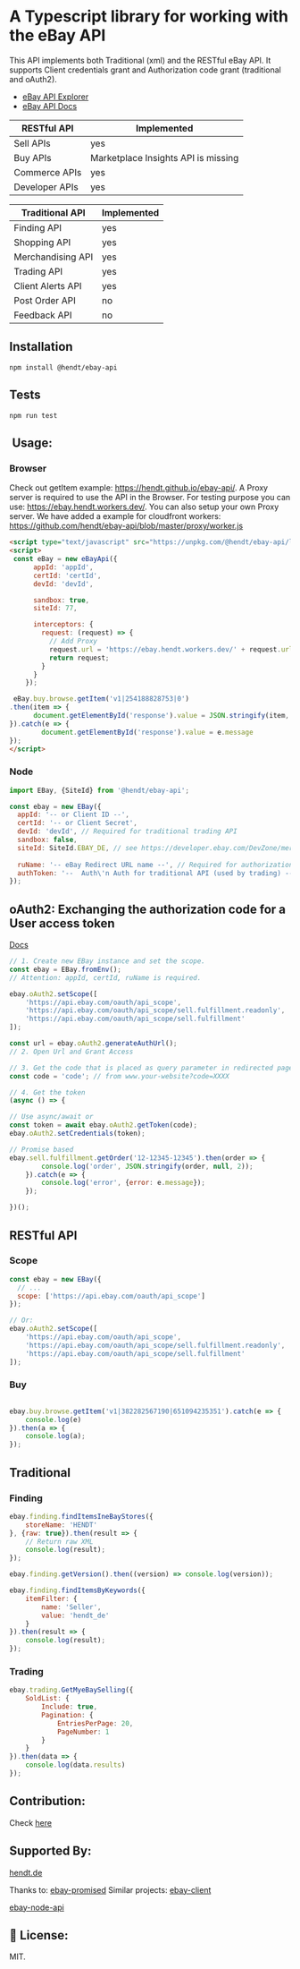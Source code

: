 # A Typescript library for working with the eBay API
This API implements both Traditional (xml) and the RESTful eBay API. 
It supports Client credentials grant and Authorization code grant (traditional and oAuth2).   

* [eBay API Explorer](https://developer.ebay.com/my/api_test_tool)
* [eBay API Docs](https://developer.ebay.com/docs)

| RESTful API       | Implemented                         |
|-------------------|-------------------------------------|
| Sell APIs         | yes                                 |
| Buy APIs          | Marketplace Insights API is missing |
| Commerce APIs     | yes                                 |
| Developer APIs    | yes                                 |

| Traditional API   | Implemented                         |
|-------------------|-------------------------------------|
| Finding API       | yes                                 |
| Shopping API      | yes                                 |
| Merchandising API | yes                                 |
| Trading API       | yes                                 |
| Client Alerts API | yes                                 |
| Post Order API    | no                                  |
| Feedback API      | no                                  |

## Installation

```shell script
npm install @hendt/ebay-api
```

## Tests
```shell script
npm run test
```

## ️ Usage:

### Browser
Check out getItem example: https://hendt.github.io/ebay-api/.
A Proxy server is required to use the API in the Browser. For testing purpose you can use: https://ebay.hendt.workers.dev/.
You can also setup your own Proxy server. We have added a example for cloudfront workers: https://github.com/hendt/ebay-api/blob/master/proxy/worker.js

```html
<script type="text/javascript" src="https://unpkg.com/@hendt/ebay-api/lib/ebay-api.min.js"></script>
<script>
 const eBay = new eBayApi({
      appId: 'appId',
      certId: 'certId',
      devId: 'devId',

      sandbox: true,
      siteId: 77,

      interceptors: {
        request: (request) => {
          // Add Proxy
          request.url = 'https://ebay.hendt.workers.dev/' + request.url;
          return request;
        }
      }
    });

 eBay.buy.browse.getItem('v1|254188828753|0')
.then(item => {
      document.getElementById('response').value = JSON.stringify(item, null, 2)
}).catch(e => {
        document.getElementById('response').value = e.message
});
</script>

```

### Node

```javascript
import EBay, {SiteId} from '@hendt/ebay-api';

const ebay = new EBay({
  appId: '-- or Client ID --',
  certId: '-- or Client Secret',
  devId: 'devId', // Required for traditional trading API
  sandbox: false,
  siteId: SiteId.EBAY_DE, // see https://developer.ebay.com/DevZone/merchandising/docs/Concepts/SiteIDToGlobalID.html
  
  ruName: '-- eBay Redirect URL name --', // Required for authorization code grant
  authToken: '--  Auth\'n Auth for traditional API (used by trading) --', // Optional - can be set to use traditional API without code grant
});
```

## oAuth2: Exchanging the authorization code for a User access token
[Docs](https://developer.ebay.com/api-docs/static/oauth-auth-code-grant-request.html)


```javascript
// 1. Create new EBay instance and set the scope.
const ebay = EBay.fromEnv();
// Attention: appId, certId, ruName is required.

ebay.oAuth2.setScope([
    'https://api.ebay.com/oauth/api_scope',
    'https://api.ebay.com/oauth/api_scope/sell.fulfillment.readonly',
    'https://api.ebay.com/oauth/api_scope/sell.fulfillment'
]);

const url = ebay.oAuth2.generateAuthUrl();
// 2. Open Url and Grant Access

// 3. Get the code that is placed as query parameter in redirected page
const code = 'code'; // from www.your-website?code=XXXX

// 4. Get the token
(async () => {

// Use async/await or
const token = await ebay.oAuth2.getToken(code);
ebay.oAuth2.setCredentials(token);

// Promise based
ebay.sell.fulfillment.getOrder('12-12345-12345').then(order => {
        console.log('order', JSON.stringify(order, null, 2));
    }).catch(e => {
        console.log('error', {error: e.message});
    });

})();
```

## RESTful API

### Scope
```javascript
const ebay = new EBay({
  // ...
  scope: ['https://api.ebay.com/oauth/api_scope']
});

// Or:
ebay.oAuth2.setScope([
    'https://api.ebay.com/oauth/api_scope',
    'https://api.ebay.com/oauth/api_scope/sell.fulfillment.readonly',
    'https://api.ebay.com/oauth/api_scope/sell.fulfillment'
]);
```

### Buy
```javascript

ebay.buy.browse.getItem('v1|382282567190|651094235351').catch(e => {
    console.log(e)
}).then(a => {
    console.log(a);
});

```

## Traditional

### Finding
```javascript
ebay.finding.findItemsIneBayStores({
    storeName: 'HENDT'
}, {raw: true}).then(result => {
    // Return raw XML
    console.log(result);
});

ebay.finding.getVersion().then((version) => console.log(version));

ebay.finding.findItemsByKeywords({
    itemFilter: {
        name: 'Seller',
        value: 'hendt_de'
    }
}).then(result => {
    console.log(result);
});
```

### Trading
```javascript
ebay.trading.GetMyeBaySelling({
    SoldList: {
        Include: true,
        Pagination: {
            EntriesPerPage: 20,
            PageNumber: 1
        }
    }
}).then(data => {
    console.log(data.results)
});

```

## Contribution:
Check [here](https://github.com/hendt/ebay-api/blob/master/CONTRIBUTING.md)

## Supported By:
[hendt.de](https://hendt.de)

Thanks to: [ebay-promised](https://github.com/ondreian/ebay-promised)
Similar projects:
[ebay-client](https://github.com/CoinPoet/ebay-client)

[ebay-node-api](https://github.com/pajaydev/ebay-node-api)


## 📝 License:
MIT.